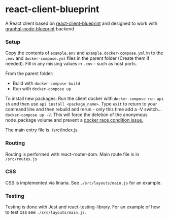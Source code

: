 # react-client-blueprint

A React client based on [react-client-blueprint](https://github.com/skywickenden/api-blueprint) and designed to work with [graphql-node-blueprint](https://github.com/skywickenden/graphql-node-api) backend

### Setup 

Copy the contents of `example.env` and `example.docker-compose.yml` in to the `.env` and `docker-compose.yml` files in the parent folder (Create them if needed). Fill in any missing values in `.env` - such as host ports.

From the parent folder:

  * Build with `docker-compose build`
  * Run with `docker-compose up`

To install new packages: Run the client docker with `docker-compose run api sh` and then use `api install <package_name>`. Type `exit` to return to your command line and then rebuild and rerun - only this time add a -V switch... `docker-compose up -V`. This will force the deletion of the anonymous node_package volume and prevent a [docker race condition issue.](https://github.com/docker/compose/issues/4337)

The main entry file is ./src/index.js

### Routing

Routing is performed with react-router-dom. Main route file is in `/src/routes.js`

### CSS

CSS is implemented via linaria. See `./src/layouts/main.js` for an example.

### Testing

Testing is done with Jest and react-testing-library. For an example of how to test css see `./src/layouts/main.js`.
